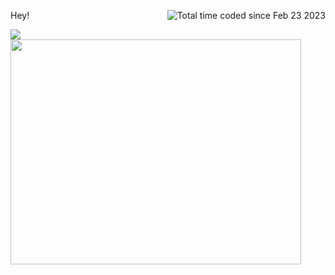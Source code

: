 Hey! <img align="right" src="https://wakatime.com/badge/user/87013e1b-902e-4597-bd78-8d1900f4cb6c.svg" alt="Total time coded since Feb 23 2023" />

<div>
  <a href="https://github.com/SchawnnDev">
    <img src="https://github-readme-stats.vercel.app/api?username=SchawnnDev&show_icons=true&count_private=true&include_all_commits=true&layout=compact&hide=issues&hide_border=true&theme=dracula" />
  </a>
</div>

  <a href="https://github.com/SchawnnDev">
<img width="465" height="360" src="https://wakatime.com/share/@87013e1b-902e-4597-bd78-8d1900f4cb6c/47f80f95-01af-4c40-8391-b1b1fe74e984.png" />
  </a>

<!--
**SchawnnDev/SchawnnDev** is a ✨ _special_ ✨ repository because its `README.md` (this file) appears on your GitHub profile.

Here are some ideas to get you started:

- 🔭 I’m currently working on ...
- 🌱 I’m currently learning ...
- 👯 I’m looking to collaborate on ...
- 🤔 I’m looking for help with ...
- 💬 Ask me about ...
- 📫 How to reach me: ...
- 😄 Pronouns: ...
- ⚡ Fun fact: ...
-->
